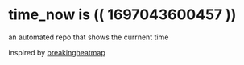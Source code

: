 # time_now is (( 1697043600457 ))

an automated repo that shows the currnent time

inspired by [breakingheatmap](https://github.com/breakingheatmap/breakingheatmap)